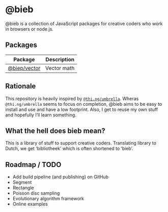# @bieb

@bieb is a collection of JavaScript packages for creative coders who work in browsers or node.js.

## Packages

| Package | Description |
| ------- | ----------- |
| [@biep/vector](./packages/vector) | Vector math |

## Rationale

This repository is heavily inspired by [`@thi.ng/umbrella`](https://github.com/thi-ng/umbrella). Wheras `@thi.ng/umbrella` seems to focus on completion, @bieb aims to be easy to install and use and have a low footprint. Also, I get to reuse my own stuff and hopefully I’ll learn something.

## What the hell does bieb mean?

This is a library of stuff to support creative coders. Translating library to Dutch, we get ‘bibliotheek’ which is often shortened to ‘bieb’.

## Roadmap / TODO

- Add build pipeline (and publishing) on GitHub
- Segment
- Rectangle
- Poisson disc sampling
- Evolutionary algorithm framework
- Online examples
